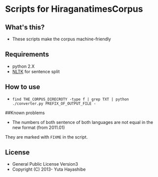 
# Scripts for HiraganatimesCorpus

## What's this?
- These scripts make the corpus machine-friendly

## Requirements
- python 2.X
- [NLTK](http://nltk.org/) for sentence split

## How to use
- ``find THE_CORPUS_DIRECROTY -type f | grep TXT | python ./converter.py PREFIX_OF_OUTPUT_FILE -``


##Known problems
- The numbers of both sentence of both languages are not equal in the new format (from 2011.01)

They are marked with ``FIXME`` in the script.

## License
- General Public License Version3
- Copyright (C) 2013- Yuta Hayashibe
